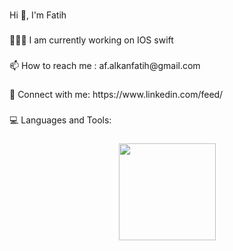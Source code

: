 <br clear="both">

<p align="left">Hi 👋, I'm Fatih</p>

###

<p align="left">👨🏻‍💻 I am currently working on IOS swift</p>

###

<p align="left">📫 How to reach me : af.alkanfatih@gmail.com</p>

###

<p align="left">🔗 Connect with me: https://www.linkedin.com/feed/</p>

###

<p align="left">💻 Languages and Tools:</p>

###

<div align="center">
  <img height="155" src="https://media.giphy.com/media/1HZ1wggAdwVIA/giphy.gif"  />
</div>

###
